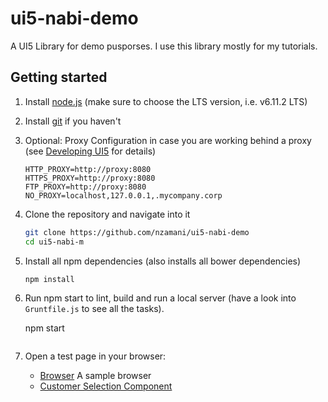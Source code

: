 # ui5-nabi-demo

A UI5 Library for demo pusporses. I use this library mostly for my tutorials.


## Getting started

1. Install [node.js](http://nodejs.org/) (make sure to choose the LTS version, i.e. v6.11.2 LTS)
    
1. Install [git](https://git-scm.com/) if you haven't

1. Optional: Proxy Configuration in case you are working behind a proxy (see [Developing UI5](https://github.com/SAP/openui5/blob/master/docs/developing.md) for details)
	
	```
	HTTP_PROXY=http://proxy:8080
	HTTPS_PROXY=http://proxy:8080
	FTP_PROXY=http://proxy:8080
	NO_PROXY=localhost,127.0.0.1,.mycompany.corp
	```


1. Clone the repository and navigate into it

	```sh
	git clone https://github.com/nzamani/ui5-nabi-demo
	cd ui5-nabi-m
	```

1. Install all npm dependencies (also installs all bower dependencies)

	```sh
	npm install
	```

1. Run npm start to lint, build and run a local server (have a look into `Gruntfile.js` to see all the tasks).

	<!-- ```sh -->
	npm start
	```

1. Open a test page in your browser:
	- [Browser](http://localhost:8080/test-resources/ui5lab/browser/index.html) A sample browser
	- [Customer Selection Component](http://localhost:8080/test-resources/nabi/demo/CustomerSelection.html)
